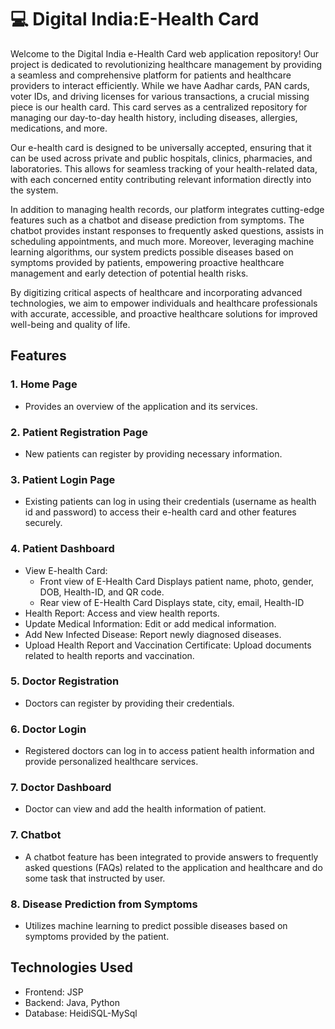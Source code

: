 # 💻 Digital India:E-Health Card

Welcome to the Digital India e-Health Card web application repository! Our project is dedicated to revolutionizing healthcare management by providing a seamless and comprehensive platform for patients and healthcare providers to interact efficiently. While we have Aadhar cards, PAN cards, voter IDs, and driving licenses for various transactions, a crucial missing piece is our health card. This card serves as a centralized repository for managing our day-to-day health history, including diseases, allergies, medications, and more.

Our e-health card is designed to be universally accepted, ensuring that it can be used across private and public hospitals, clinics, pharmacies, and laboratories. This allows for seamless tracking of your health-related data, with each concerned entity contributing relevant information directly into the system.

In addition to managing health records, our platform integrates cutting-edge features such as a chatbot and disease prediction from symptoms. The chatbot provides instant responses to frequently asked questions, assists in scheduling appointments, and much more. Moreover, leveraging machine learning algorithms, our system predicts possible diseases based on symptoms provided by patients, empowering proactive healthcare management and early detection of potential health risks.

By digitizing critical aspects of healthcare and incorporating advanced technologies, we aim to empower individuals and healthcare professionals with accurate, accessible, and proactive healthcare solutions for improved well-being and quality of life.

## Features

### 1. Home Page

- Provides an overview of the application and its services.

### 2. Patient Registration Page

- New patients can register by providing necessary information.

### 3. Patient Login Page

- Existing patients can log in using their credentials (username as health id and password) to access their e-health card and other features securely.

### 4. Patient Dashboard

- View E-health Card:
   - Front view of E-Health Card Displays patient name, photo, gender, DOB,  Health-ID, and QR code.
   - Rear view of E-Health Card Displays state, city, email, Health-ID
- Health Report: Access and view health reports.
- Update Medical Information: Edit or add medical information.
- Add New Infected Disease: Report newly diagnosed diseases.
- Upload Health Report and Vaccination Certificate: Upload documents related to health reports and vaccination.

### 5. Doctor Registration

- Doctors can register by providing their credentials.

### 6. Doctor Login

- Registered doctors can log in to access patient health information and provide personalized healthcare services.

### 7. Doctor Dashboard

- Doctor can view and add the health information of patient.

### 7. Chatbot
- A chatbot feature has been integrated to provide answers to frequently asked questions (FAQs) related to the application and healthcare and do some task that instructed by user.

### 8. Disease Prediction from Symptoms

- Utilizes machine learning to predict possible diseases based on symptoms provided by the patient.

## Technologies Used

- Frontend: JSP
- Backend: Java, Python
- Database: HeidiSQL-MySql
